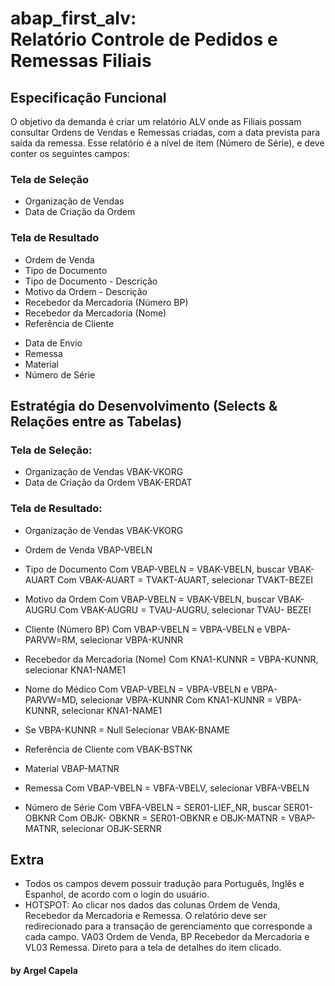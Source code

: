 
# abap_first_alv: <br> Relatório Controle de Pedidos e Remessas Filiais

## Especificação Funcional
O objetivo da demanda é criar um relatório ALV onde as Filiais possam consultar Ordens de Vendas e Remessas criadas, com a data prevista para saída da remessa. Esse relatório é a nível de item (Número de Série), e deve conter os seguintes campos:

### Tela de Seleção
- Organização de Vendas
- Data de Criação da Ordem

### Tela de Resultado
- Ordem de Venda
- Tipo de Documento 
- Tipo de Documento - Descrição
- Motivo da Ordem - Descrição
- Recebedor da Mercadoria (Número BP)
- Recebedor da Mercadoria (Nome)
- Referência de Cliente
<!-- - Nome do Médico
- Data de Cirurgia -->
- Data de Envio
- Remessa
- Material
- Número de Série

## Estratégia do Desenvolvimento (Selects & Relações entre as Tabelas)

### Tela de Seleção:

- Organização de Vendas
VBAK-VKORG
- Data de Criação da Ordem
VBAK-ERDAT

### Tela de Resultado:

- Organização de Vendas
VBAK-VKORG

- Ordem de Venda
VBAP-VBELN

- Tipo de Documento 
Com VBAP-VBELN = VBAK-VBELN, buscar VBAK-AUART 
Com VBAK-AUART = TVAKT-AUART, selecionar TVAKT-BEZEI

- Motivo da Ordem 
Com VBAP-VBELN = VBAK-VBELN, buscar VBAK-AUGRU 
Com VBAK-AUGRU = TVAU-AUGRU, selecionar TVAU- BEZEI

- Cliente (Número BP)
Com VBAP-VBELN = VBPA-VBELN e VBPA-PARVW=RM, selecionar VBPA-KUNNR

- Recebedor da Mercadoria (Nome)
Com KNA1-KUNNR = VBPA-KUNNR, selecionar KNA1-NAME1
	
- Nome do Médico
Com VBAP-VBELN = VBPA-VBELN e VBPA-PARVW=MD, selecionar VBPA-KUNNR
Com KNA1-KUNNR = VBPA-KUNNR, selecionar KNA1-NAME1

- Se VBPA-KUNNR = Null
Selecionar VBAK-BNAME

- Referência de Cliente com
VBAK-BSTNK

<!--
- Data de Envio
VBAK-BSTDK
-->

- Material
VBAP-MATNR

- Remessa
Com VBAP-VBELN = VBFA-VBELV, selecionar VBFA-VBELN

- Número de Série
Com VBFA-VBELN = SER01-LIEF_NR, buscar SER01-OBKNR
	Com OBJK- OBKNR = SER01-OBKNR e OBJK-MATNR = VBAP-MATNR, selecionar OBJK-SERNR

## Extra
 - Todos os campos devem possuir tradução para Português, Inglês e Espanhol, de acordo com o login do usuário.
 - HOTSPOT: Ao clicar nos dados das colunas Ordem de Venda, Recebedor da Mercadoria e Remessa. O relatório deve ser redirecionado para a transação de gerenciamento que corresponde a cada campo. VA03 Ordem de Venda, BP Recebedor da Mercadoria e VL03 Remessa. Direto para a tela de detalhes do item clicado.

 #### by Argel Capela



